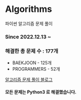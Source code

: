 # Algorithms
파이썬 알고리즘 문제 풀이
### Since 2022.12.13 ~
### 해결한 총 문제 수 : 177개
- BAEKJOON - 125개
- PROGRAMMERS - 52개

[알고리즘 문제 풀이 블로그](https://monzheld.tistory.com/category/%E2%8C%A8%EF%B8%8F%20Algorithms)
#### 모든 문제는 Python3 로 해결했습니다.
